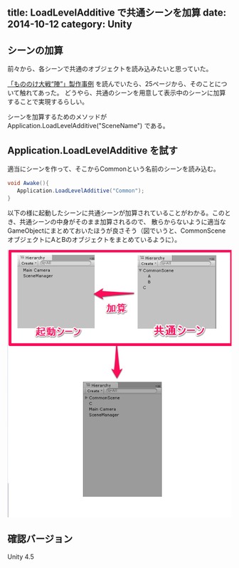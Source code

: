 title: LoadLevelAdditive で共通シーンを加算
date: 2014-10-12
category: Unity
---

## シーンの加算

前々から、各シーンで共通のオブジェクトを読み込みたいと思っていた。

[「もののけ大戦“陣”」製作事例](http://www.slideshare.net/RyoheiTokimura/ss-14048278)
を読んでいたら、25ページから、そのことについて触れてあった。
どうやら、共通のシーンを用意して表示中のシーンに加算することで実現するらしい。

シーンを加算するためのメソッドが Application.LoadLevelAdditive("SceneName") である。

## Application.LoadLevelAdditive を試す

適当にシーンを作って、そこからCommonという名前のシーンを読み込む。
```csharp
void Awake(){
   Application.LoadLevelAdditive("Common");
}
```

以下の様に起動したシーンに共通シーンが加算されていることがわかる。このとき、共通シーンの中身がそのまま加算されるので、
散らからないように適当なGameObjectにまとめておいたほうが良さそう（図でいうと、CommonSceneオブジェクトにAとBのオブジェクトをまとめているように）。

![共通シーンを読み込んだ結果](/img/2014-10-12-load-level-addtive/common_scene.png)

## 確認バージョン

Unity 4.5